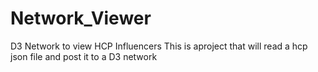 # Network_Viewer
D3 Network to view HCP Influencers
This is aproject that will read a hcp json file and post it to a D3 network
